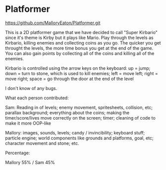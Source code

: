 # Platformer
https://github.com/MalloryEaton/Platformer.git

This is a 2D platformer game that we have decided to call "Super Kirbario" since it's theme is Kirby but it plays like Mario.
Play through the levels as Kirbario, killing enemies and collecting coins as you go. The quicker you get throught the levels, the more time bonus you get at the end of the game. You can also gain points by collecting all of the coins and killing all of the enemies.

Kirbario is controlled using the arrow keys on the keyboard:
    up = jump;
    down = turn to stone, which is used to kill enemies;
    left = move left;
    right = move right;
    space = go through the door at the end of the level
    
I don't know of any bugs.

What each person contributed:

  Sam: Reading in of levels; enemy movement, spritesheets, collision, etc; parallax background; everything about the coins; making the timer/score/lives move correctly on the screen; timer; cleaning of code to make it more OOP-like
  
  Mallory: images, sounds, levels; candy / invincibility; keyboard stuff; particle engine; world components like grounds and platforms, goal, etc; character movement and stone; etc.
  
Percentage:

Mallory 55% / Sam 45%
